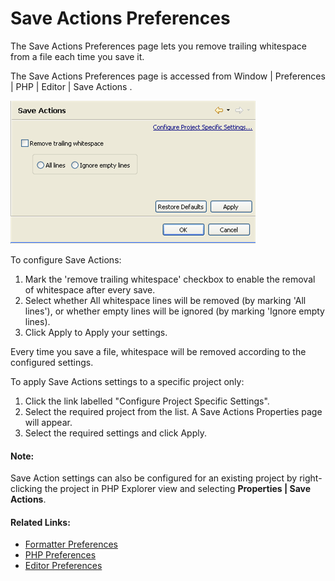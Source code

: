# Save Actions Preferences

<!--context:save_actions-->

The Save Actions Preferences page lets you remove trailing whitespace from a file each time you save it.

The Save Actions Preferences page is accessed from Window | Preferences | PHP | Editor | Save Actions .

![save_actions_preferences.png](images/save_actions_preferences.png "save_actions_preferences.png")

<!--ref-start-->

To configure Save Actions:

 1. Mark the 'remove trailing whitespace' checkbox to enable the removal of whitespace after every save.
 2. Select whether All whitespace lines will be removed (by marking 'All lines'), or whether empty lines will be ignored (by marking 'Ignore empty lines).
 3. Click Apply to Apply your settings.

Every time you save a file, whitespace will be removed according to the configured settings.

<!--ref-end-->

<!--ref-start-->

To apply Save Actions settings to a specific project only:

 1. Click the link labelled "Configure Project Specific Settings".
 2. Select the required project from the list.  A Save Actions Properties page will appear.
 3. Select the required settings and click Apply.

<!--note-start-->

#### Note:

Save Action settings can also be configured for an existing project by right-clicking the project in PHP Explorer view and selecting **Properties | Save Actions**.

<!--note-end-->

<!--ref-end-->

<!--links-start-->

#### Related Links:

 * [Formatter Preferences](../../../032-reference/032-preferences/024-code_style_preferences/016-formatter.md)
 * [PHP Preferences](../../../032-reference/032-preferences/000-index.md)
 * [Editor Preferences](000-index.md)

<!--links-end-->
